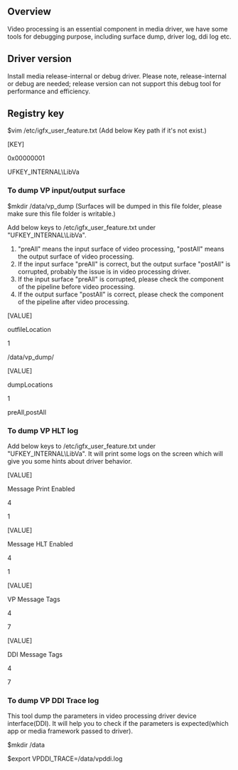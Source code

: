 ## Overview

Video processing is an essential component in media driver, we have some tools for debugging purpose, including surface dump, driver log, ddi log etc. 

## Driver version

Install media release-internal or debug driver. Please note, release-internal or debug are needed; release version can not support this debug tool for performance and efficiency.

## Registry key

$vim /etc/igfx_user_feature.txt (Add below Key path if it's not exist.)

[KEY]

0x00000001

UFKEY_INTERNAL\LibVa

### To dump VP input/output surface

$mkdir /data/vp_dump (Surfaces will be dumped in this file folder, please make sure this file folder is writable.)

Add below keys to /etc/igfx_user_feature.txt under "UFKEY_INTERNAL\LibVa". 

1) "preAll" means the input surface of video processing, "postAll" means the output surface of video processing. 
2) If the input surface "preAll" is correct, but the output surface "postAll" is corrupted, probably the issue is in video processing driver. 
3) If the input surface "preAll" is corrupted, please check the component of the pipeline before video processing.
4) If the output surface "postAll" is correct, please check the component of the pipeline after video processing.

[VALUE]

outfileLocation

1

/data/vp_dump/

[VALUE]

dumpLocations

1

preAll,postAll

### To dump VP HLT log

Add below keys to /etc/igfx_user_feature.txt under "UFKEY_INTERNAL\LibVa". It will print some logs on the screen which will give you some hints about driver behavior.

[VALUE]

Message Print Enabled

4

1

[VALUE]

Message HLT Enabled

4

1

[VALUE]

VP Message Tags

4

7

[VALUE]

DDI Message Tags

4

7

### To dump VP DDI Trace log

This tool dump the parameters in video processing driver device interface(DDI). It will help you to check if the parameters is expected(which app or media framework passed to driver).

$mkdir /data

$export  VPDDI_TRACE=/data/vpddi.log
